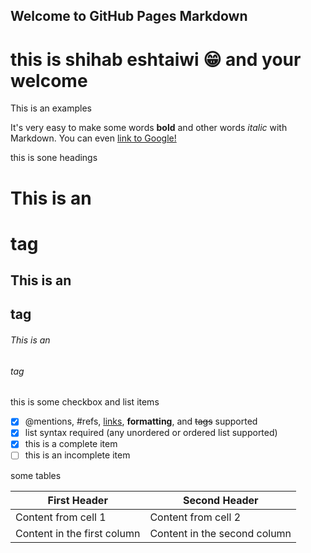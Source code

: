 ## Welcome to GitHub Pages Markdown 
# this is shihab eshtaiwi  :grin: and your welcome 

This is an examples

It's very easy to make some words **bold** and other words *italic* with Markdown. You can even [link to Google!](http://google.com)

this is sone headings 
# This is an <h1> tag
## This is an <h2> tag
###### This is an <h6> tag

this is some checkbox and list items 

- [x] @mentions, #refs, [links](), **formatting**, and <del>tags</del> supported
- [x] list syntax required (any unordered or ordered list supported)
- [x] this is a complete item
- [ ] this is an incomplete item

some tables 

First Header | Second Header
------------ | -------------
Content from cell 1 | Content from cell 2
Content in the first column | Content in the second column